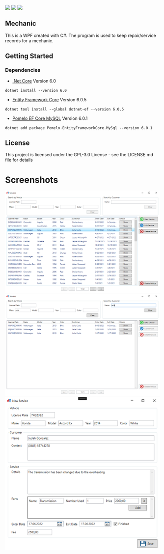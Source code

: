 <p>
  <img src="https://img.shields.io/badge/WPF-0078D4?style=for-the-badge&logo=windows&logoColor=white" />
  <img src="https://img.shields.io/badge/EF%20Core-0078D4?style=for-the-badge&logo=dotnet&logoColor=white" />
  <img src="https://img.shields.io/badge/MySQL-417399?style=for-the-badge&logo=mysql&logoColor=white" />
</p>

## Mechanic
This is a WPF created with C#. The program is used to keep repair/service records for a mechanic.

## Getting Started
### Dependencies
- [.Net Core](https://dotnet.microsoft.com/download/) Version 6.0
```
dotnet install --version 6.0
```
- [Entity Framework Core](https://docs.microsoft.com/en-us/ef/core/) Version 6.0.5
```
dotnet tool install --global dotnet-ef --version 6.0.5
```
- [Pomelo EF Core MySQL](https://docs.microsoft.com/en-us/ef/core/) Version 6.0.1
```
dotnet add package Pomelo.EntityFrameworkCore.MySql --version 6.0.1
```

## License
This project is licensed under the GPL-3.0 License - see the LICENSE.md file for details

# Screenshots
![01](https://raw.githubusercontent.com/cemalaydeniz/mechanic/main/Screenshots/01.png)\
![02](https://raw.githubusercontent.com/cemalaydeniz/mechanic/main/Screenshots/02.png)\
![03](https://raw.githubusercontent.com/cemalaydeniz/mechanic/main/Screenshots/03.png)
